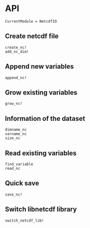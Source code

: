 # API
```@meta
CurrentModule = NetcdfIO
```


## Create netcdf file
```@docs
create_nc!
add_nc_dim!
```


## Append new variables
```@docs
append_nc!
```


## Grow existing variables
```@docs
grow_nc!
```


## Information of the dataset
```@docs
dimname_nc
varname_nc
size_nc
```


## Read existing variables
```@docs
find_variable
read_nc
```


## Quick save
```@docs
save_nc!
```


## Switch libnetcdf library
```@docs
switch_netcdf_lib!
```
